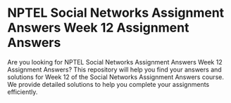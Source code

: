 # NPTEL Social Networks Assignment Answers Week 12 Assignment Answers

Are you looking for NPTEL Social Networks Assignment Answers Week 12 Assignment Answers? This repository will help you find your answers and solutions for Week 12 of the Social Networks Assignment Answers course. We provide detailed solutions to help you complete your assignments efficiently.